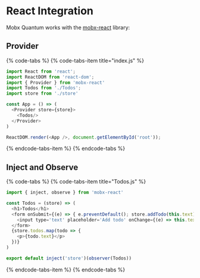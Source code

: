 # React Integration

Mobx Quantum works with the [mobx-react](https://github.com/mobxjs/mobx-react) library:

## Provider

{% code-tabs %}
{% code-tabs-item title="index.js" %}
```javascript
import React from 'react';
import ReactDOM from 'react-dom';
import { Provider } from 'mobx-react'
import Todos from './Todos';
import store from './store'

const App = () => (
  <Provider store={store}>
    <Todos/>
  </Provider>
)

ReactDOM.render(<App />, document.getElementById('root'));

```
{% endcode-tabs-item %}
{% endcode-tabs %}

## Inject and Observe

{% code-tabs %}
{% code-tabs-item title="Todos.js" %}
```javascript
import { inject, observe } from 'mobx-react'

const Todos = (store) => (
  <h1>Todos</h1>
  <form onSubmit={(e) => { e.preventDefault(); store.addTodo(this.text) }}>
    <input type='text' placeholder='Add todo' onChange={(e) => this.text = e.target.value}/>
  </form>
  {store.todos.map(todo => {
    <p>{todo.text}</p>
  })}
)

export default inject('store')(observer(Todos))
```
{% endcode-tabs-item %}
{% endcode-tabs %}

